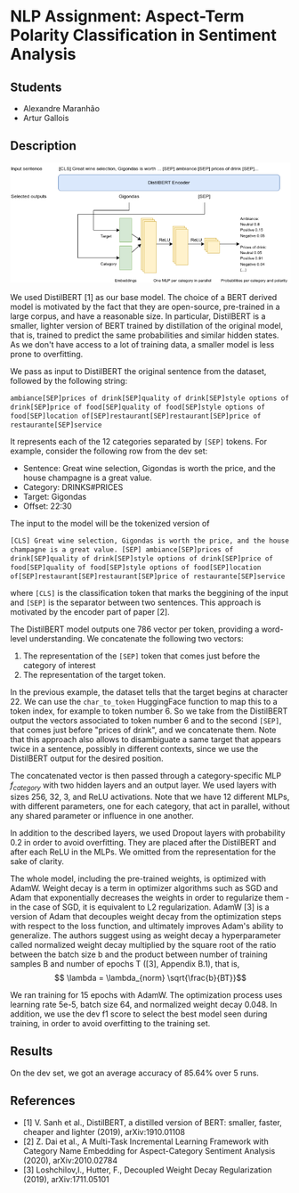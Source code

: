# NLP Assignment: Aspect-Term Polarity Classification in Sentiment Analysis

## Students

- Alexandre Maranhão
- Artur Gallois

## Description

![Model Architecture](architecture.png)

We used DistilBERT [1] as our base model. The choice of a BERT derived model is motivated by the fact that they are open-source, pre-trained in a large corpus, and have a reasonable size. In particular, DistilBERT is a smaller, lighter version of BERT trained by distillation of the original model, that is, trained to predict the same probabilities and similar hidden states. As we don't have access to a lot of training data, a smaller model is less prone to overfitting.

We pass as input to DistilBERT the original sentence from the dataset, followed by the following string:

```
ambiance[SEP]prices of drink[SEP]quality of drink[SEP]style options of drink[SEP]price of food[SEP]quality of food[SEP]style options of food[SEP]location of[SEP]restaurant[SEP]restaurant[SEP]price of restaurante[SEP]service
```

It represents each of the 12 categories separated by `[SEP]` tokens. For example, consider the following row from the dev set:

- Sentence: Great wine selection, Gigondas is worth the price, and the house champagne is a great value.
- Category: DRINKS#PRICES
- Target: Gigondas
- Offset: 22:30

The input to the model will be the tokenized version of

```
[CLS] Great wine selection, Gigondas is worth the price, and the house champagne is a great value. [SEP] ambiance[SEP]prices of drink[SEP]quality of drink[SEP]style options of drink[SEP]price of food[SEP]quality of food[SEP]style options of food[SEP]location of[SEP]restaurant[SEP]restaurant[SEP]price of restaurante[SEP]service
```

where `[CLS]` is the classification token that marks the beggining of the input and `[SEP]` is the separator between two sentences. This approach is motivated by the encoder part of paper [2].

The DistilBERT model outputs one 786 vector per token, providing a word-level understanding. We concatenate the following two vectors: 

1. The representation of the `[SEP]` token that comes just before the category of interest
2. The representation of the target token.

In the previous example, the dataset tells that the target begins at character 22. We can use the `char_to_token` HuggingFace function to map this to a token index, for example to token number 6. So we take from the DistilBERT output the vectors associated to token number 6 and to the second `[SEP]`, that comes just before "prices of drink", and we concatenate them. Note that this approach also allows to disambiguate a same target that appears twice in a sentence, possibly in different contexts, since we use the DistilBERT output for the desired position.

The concatenated vector is then passed through a category-specific MLP $f_{category}$ with two hidden layers and an output layer. We used layers with sizes 256, 32, 3, and ReLU activations. Note that we have 12 different MLPs, with different parameters, one for each category, that act in parallel, without any shared parameter or influence in one another.

In addition to the described layers, we used Dropout layers with probability 0.2 in order to avoid overfitting. They are placed after the DistilBERT and after each ReLU in the MLPs. We omitted from the representation for the sake of clarity.

The whole model, including the pre-trained weights, is optimized with AdamW. Weight decay is a term in optimizer algorithms such as SGD and Adam that exponentially decreases the weights in order to regularize them - in the case of SGD, it is equivalent to L2 regularization. AdamW [3] is a version of Adam that decouples weight decay from the optimization steps with respect to the loss function, and ultimately improves Adam's ability to generalize. The authors suggest using as weight decay a hyperparameter called normalized weight decay multiplied by the square root of the ratio between the batch size b and the product between number of training samples B and number of epochs T ([3], Appendix B.1), that is,
$$ \lambda = \lambda_{norm} \sqrt{\frac{b}{BT}}$$

We ran training for 15 epochs with AdamW. The optimization process uses learning rate 5e-5, batch size 64, and normalized weight decay 0.048. In addition, we use the dev f1 score to select the best model seen during training, in order to avoid overfitting to the training set.

## Results

On the dev set, we got an average accuracy of 85.64% over 5 runs.

## References 

- [1] V. Sanh et al., DistilBERT, a distilled version of BERT: smaller, faster, cheaper and lighter (2019), arXiv:1910.01108
- [2] Z. Dai et al., A Multi-Task Incremental Learning Framework with Category Name Embedding for Aspect-Category Sentiment Analysis (2020), arXiv:2010.02784
- [3] Loshchilov,I., Hutter, F., Decoupled Weight Decay Regularization (2019), arXiv:1711.05101